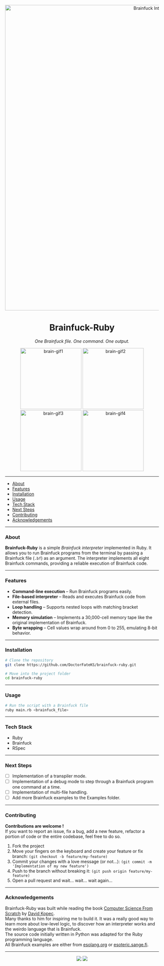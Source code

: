 <p align="center">
  <img src="https://i.imgur.com/AUlnhZi.png" alt="Brainfuck Interpreter Logo" width="1000">
</p>

<h1 align="center">Brainfuck-Ruby</h1>
<p align="center">
  <i>One Brainfuck file. One command. One output.</i><br>
</p>

<p align="center">
  <img src="https://media0.giphy.com/media/v1.Y2lkPTc5MGI3NjExZXA5NDhmNTN1Z2lrcHQ0Ymp3b2JuYWFpMXRsaG1ndXBoZGQ4ajlsNSZlcD12MV9pbnRlcm5hbF9naWZfYnlfaWQmY3Q9cw/OBIBNR9ATt3HdpcmLC/giphy.gif" alt="brain-gif1" width=200px>
  <img src="https://media1.giphy.com/media/v1.Y2lkPTc5MGI3NjExanF2cWppY3NnZGV3ZnN4NmptcnFoaGszdzllNWV2OHR4b3ZzbWdlbyZlcD12MV9pbnRlcm5hbF9naWZfYnlfaWQmY3Q9cw/MB75OzWrpUMOWfBHg0/giphy.gif" alt="brain-gif2" width=200px>
  <img src="https://media1.giphy.com/media/v1.Y2lkPTc5MGI3NjExMTNzOHFnazB5NDdlNWh5NjNrbGYxejg0ODhtYWphMm5qeGZweWdyMCZlcD12MV9pbnRlcm5hbF9naWZfYnlfaWQmY3Q9cw/w8ZwcflDnA4kKJyMJq/giphy.gif" alt="brain-gif3" width=200px>
  <img src="https://media1.giphy.com/media/v1.Y2lkPTc5MGI3NjExNXFrdW51eXhpdmp5Z3dyNTB0bW12emZneXRpaDZyeWRsMGx0b2E4aCZlcD12MV9pbnRlcm5hbF9naWZfYnlfaWQmY3Q9cw/iQuwUsRiOmT4tZpRmQ/giphy.gif" alt="brain-gif4" width=200px>
</p>

---

- [About](#about)
- [Features](#features)
- [Installation](#installation)
- [Usage](#usage)
- [Tech Stack](#tech-stack)
- [Next Steps](#next-steps)
- [Contributing](#contributing)
- [Acknowledgements](#acknowledgements)

---

### About

**Brainfuck-Ruby** is a simple *Brainfuck interpreter* implemented in Ruby. It allows you to run Brainfuck programs from the terminal by passing a Brainfuck file (`.bf`) as an argument. The interpreter implements all eight Brainfuck commands, providing a reliable execution of Brainfuck code.

---

### Features

- **Command-line execution** – Run Brainfuck programs easily.
- **File-based interpreter** – Reads and executes Brainfuck code from external files.
- **Loop handling** – Supports nested loops with matching bracket detection.
- **Memory simulation** – Implements a 30,000-cell memory tape like the original implementation of Brainfuck.
- **Byte wrapping** – Cell values wrap around from 0 to 255, emulating 8-bit behavior.

---

### Installation

```bash
# Clone the repository
git clone https://github.com/DoctorFateKS/brainfuck-ruby.git

# Move into the project folder
cd brainfuck-ruby
```

---

### Usage

```bash
# Run the script with a Brainfuck file
ruby main.rb <brainfuck_file>
```

---

### Tech Stack

- Ruby
- Brainfuck
- RSpec

---

### Next Steps

- [ ] Implementation of a transpiler mode.
- [ ] Implementation of a debug mode to step through a Brainfuck program one command at a time.
- [ ] Implementation of multi-file handling.
- [ ] Add more Brainfuck examples to the Examples folder.

---

### Contributing

**Contributions are welcome !**  
If you want to report an issue, fix a bug, add a new feature, refactor a portion of code or the entire codebase, feel free to do so.

1. Fork the project
2. Move your fingers on the keyboard and create your feature or fix branch: `(git checkout -b feature/my-feature)`
3. Commit your changes with a love message (or not...): `(git commit -m 'Implementation of my new feature')`
4. Push to the branch without breaking it: `(git push origin feature/my-feature)`
5. Open a pull request and wait... wait... wait again...

---

### Acknowledgements

Brainfuck-Ruby was built while reading the book [Computer Science From Scratch](https://github.com/davecom/ComputerScienceFromScratch) by [David Kopec](https://github.com/davecom).  
Many thanks to him for inspiring me to build it. It was a really good way to learn more about low-level logic, to discover how an interpreter works and the weirdo language that is Brainfuck.    
The source code initially written in Python was adapted for the Ruby programming language.  
All Brainfuck examples are either from [esolang.org](https://esolangs.org/wiki/Brainfuck) or [esoteric.sange.fi](http://esoteric.sange.fi/brainfuck/bf-source/prog/).

---

<p align="center"><a href="https://www.linkedin.com/in/kevin-saison17/"><img src="https://img.shields.io/badge/LinkedIn-0A66C2?style=for-the-badge&logo=linkedin&logoColor=white"/></a> <a href="mailto:saisonkevin92@gmail.com"><img src="https://img.shields.io/badge/Email-D14836?style=for-the-badge&logo=gmail&logoColor=white"/></a> </p>
